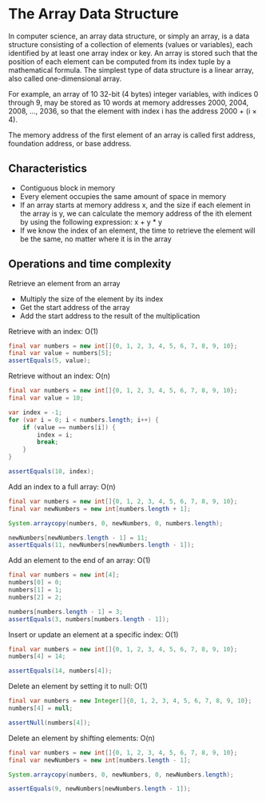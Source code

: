 # The Array Data Structure

In computer science, an array data structure, or simply an array, is a data structure consisting of a collection of 
elements (values or variables), each identified by at least one array index or key. An array is stored such that 
the position of each element can be computed from its index tuple by a mathematical formula. 
The simplest type of data structure is a linear array, also called one-dimensional array.

For example, an array of 10 32-bit (4 bytes) integer variables, with indices 0 through 9, may be stored as 10 words at 
memory addresses 2000, 2004, 2008, …, 2036, so that the element with index i has the address 2000 + (i × 4).

The memory address of the first element of an array is called first address, foundation address, or base address.

## Characteristics

- Contiguous block in memory 
- Every element occupies the same amount of space in memory
- If an array starts at memory address x, and the size if each element in the array is y, we can calculate 
the memory address of the ith element by using the following expression: x + y * y
- If we know the index of an element, the time to retrieve the element will be the same, no matter where it is in 
the array

## Operations and time complexity

Retrieve an element from an array

* Multiply the size of the element by its index
* Get the start address of the array
* Add the start address to the result of the multiplication

Retrieve with an index: O(1)

```java
final var numbers = new int[]{0, 1, 2, 3, 4, 5, 6, 7, 8, 9, 10};
final var value = numbers[5];
assertEquals(5, value);
```

Retrieve without an index: O(n)

```java
final var numbers = new int[]{0, 1, 2, 3, 4, 5, 6, 7, 8, 9, 10};
final var value = 10;

var index = -1;
for (var i = 0; i < numbers.length; i++) {
    if (value == numbers[i]) {
        index = i;
        break;
    }
}

assertEquals(10, index);
```

Add an index to a full array: O(n)

```java
final var numbers = new int[]{0, 1, 2, 3, 4, 5, 6, 7, 8, 9, 10};
final var newNumbers = new int[numbers.length + 1];

System.arraycopy(numbers, 0, newNumbers, 0, numbers.length);

newNumbers[newNumbers.length - 1] = 11;
assertEquals(11, newNumbers[newNumbers.length - 1]);
```

Add an element to the end of an array: O(1) 

```java
final var numbers = new int[4];
numbers[0] = 0;
numbers[1] = 1;
numbers[2] = 2;

numbers[numbers.length - 1] = 3;
assertEquals(3, numbers[numbers.length - 1]);
```

Insert or update an element at a specific index: O(1) 

```java
final var numbers = new int[]{0, 1, 2, 3, 4, 5, 6, 7, 8, 9, 10};
numbers[4] = 14;

assertEquals(14, numbers[4]);
```

Delete an element by setting it to null: O(1)
 
 ```java
final var numbers = new Integer[]{0, 1, 2, 3, 4, 5, 6, 7, 8, 9, 10};
numbers[4] = null;

assertNull(numbers[4]);
 ```
 
Delete an element by shifting elements: O(n) 

```java
final var numbers = new int[]{0, 1, 2, 3, 4, 5, 6, 7, 8, 9, 10};
final var newNumbers = new int[numbers.length - 1];

System.arraycopy(numbers, 0, newNumbers, 0, newNumbers.length);

assertEquals(9, newNumbers[newNumbers.length - 1]);
```